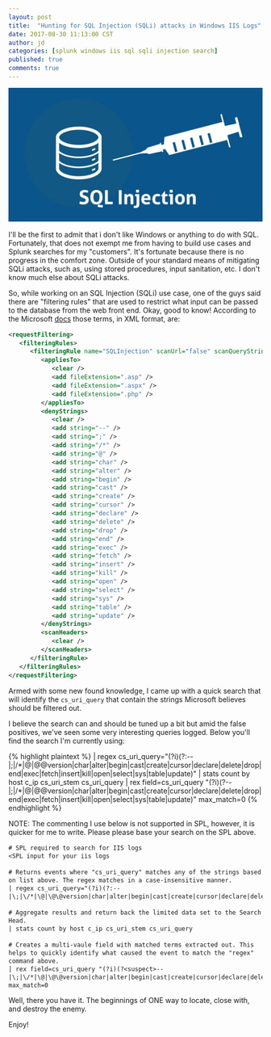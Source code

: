 ```yaml
---
layout: post
title:  "Hunting for SQL Injection (SQLi) attacks in Windows IIS Logs"
date: 2017-08-30 11:13:00 CST
author: jd
categories: [splunk windows iis sql sqli injection search]
published: true
comments: true
---
```


![sql-injection](/images/sql-injection.jpg)

I'll be the first to admit that i don't like Windows or anything to do with SQL. Fortunately, that does not exempt me from having to build use cases and Splunk searches for my "customers". It's fortunate because there is no progress in the comfort zone. Outside of your standard means of mitigating SQLi attacks, such as, using stored procedures, input sanitation, etc. I don't know much else about SQLi attacks.

<!--more-->

So, while working on an SQL Injection (SQLi) use case, one of the guys said there are "filtering rules" that are used to restrict what input can be passed to the database from the web front end. Okay, good to know! According to the Microsoft [docs](https://docs.microsoft.com/en-us/iis/configuration/system.webserver/security/requestfiltering/filteringrules/)  those terms, in XML format, are:

```xml
<requestFiltering>
   <filteringRules>
      <filteringRule name="SQLInjection" scanUrl="false" scanQueryString="true">
         <appliesTo>
            <clear />
            <add fileExtension=".asp" />
            <add fileExtension=".aspx" />
            <add fileExtension=".php" />
         </appliesTo>
         <denyStrings>
            <clear />
            <add string="--" />
            <add string=";" />
            <add string="/*" />
            <add string="@" />
            <add string="char" />
            <add string="alter" />
            <add string="begin" />
            <add string="cast" />
            <add string="create" />
            <add string="cursor" />
            <add string="declare" />
            <add string="delete" />
            <add string="drop" />
            <add string="end" />
            <add string="exec" />
            <add string="fetch" />
            <add string="insert" />
            <add string="kill" />
            <add string="open" />
            <add string="select" />
            <add string="sys" />
            <add string="table" />
            <add string="update" />
         </denyStrings>
         <scanHeaders>
            <clear />
         </scanHeaders>
      </filteringRule>
   </filteringRules>
</requestFiltering>
```

Armed with some new found knowledge, I came up with a quick search that will identify the `cs_uri_query` that contain the strings Microsoft believes should be filtered out.

I believe the search can and should be tuned up a bit but amid the false positives, we've seen some very interesting queries logged. Below you'll find the search I'm currently using:

{% highlight plaintext %}
<SPL input for your iis logs>
| regex cs_uri_query="(?i)(?:--|\;|\/\*|\@|\@\@version|char|alter|begin|cast|create|cursor|declare|delete|drop|end|exec|fetch|insert|kill|open|select|sys|table|update)"
| stats count by host c_ip cs_uri_stem cs_uri_query
| rex field=cs_uri_query "(?i)(?<suspect>--|\;|\/\*|\@|\@\@version|char|alter|begin|cast|create|cursor|declare|delete|drop|end|exec|fetch|insert|kill|open|select|sys|table|update)" max_match=0
{% endhighlight %}

NOTE: The commenting I use below is not supported in SPL, however, it is quicker for me to write. Please please base your search on the SPL above.

```
# SPL required to search for IIS logs
<SPL input for your iis logs

# Returns events where "cs_uri_query" matches any of the strings based on list above. The regex matches in a case-insensitive manner.
| regex cs_uri_query="(?i)(?:--|\;|\/*|\@|\@\@version|char|alter|begin|cast|create|cursor|declare|delete|drop|end|exec|fetch|insert|kill|open|select|sys|table|update)"

# Aggregate results and return back the limited data set to the Search Head.
| stats count by host c_ip cs_uri_stem cs_uri_query

# Creates a multi-vaule field with matched terms extracted out. This helps to quickly identify what caused the event to match the "regex" command above.
| rex field=cs_uri_query "(?i)(?<suspect>--
|\;|\/*|\@|\@\@version|char|alter|begin|cast|create|cursor|declare|delete|drop|end|exec|fetch|insert|kill|open|select|sys|table|update)" max_match=0
```

Well, there you have it. The beginnings of ONE way to locate, close with, and destroy the enemy.

Enjoy!

